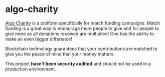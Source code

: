 # algo-charity

[Algo Charity](https://gidonkatten.github.io/algo-charity/) is a platform specifically for match funding campaigns. Match funding is a great way to encourage more people to give and for people to give more as all donations received are multiplied! One has the ability to make an even bigger difference!

Blockchain technology guarantees that your contributions are matched to give you the peace of mind that your money matters.

This project **hasn't been security audited** and should not be used in a production environment.
